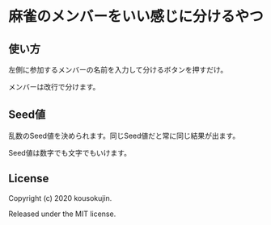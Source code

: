 # 麻雀のメンバーをいい感じに分けるやつ

## 使い方
左側に参加するメンバーの名前を入力して分けるボタンを押すだけ。

メンバーは改行で分けます。

## Seed値
乱数のSeed値を決められます。同じSeed値だと常に同じ結果が出ます。

Seed値は数字でも文字でもいけます。

## License
Copyright (c) 2020 kousokujin.

Released under the MIT license.